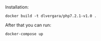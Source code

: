 
Installation:

```
docker build -t dlvergara/php7.2.1-v1.0 .
```

After that you can run: 
```
docker-compose up
```
